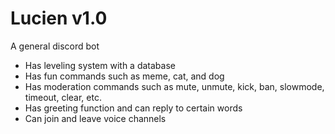 # Lucien v1.0
A general discord bot
- Has leveling system with a database
- Has fun commands such as meme, cat, and dog
- Has moderation commands such as mute, unmute, kick, ban, slowmode, timeout, clear, etc.
- Has greeting function and can reply to certain words
- Can join and leave voice channels
